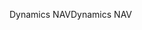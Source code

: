 <span data-ttu-id="15e94-101">Dynamics NAV</span><span class="sxs-lookup"><span data-stu-id="15e94-101">Dynamics NAV</span></span>
